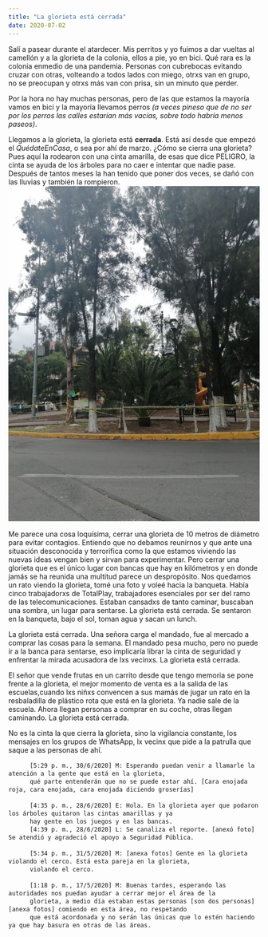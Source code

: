 ```yaml
---
title: "La glorieta está cerrada"
date: 2020-07-02
---
```

Salí a pasear durante el atardecer. Mis perritos y yo fuimos a dar vueltas al camellón y a la glorieta de la colonia, ellos a pie, yo en bici.
Qué rara es la colonia enmedio de una pandemia. Personas con cubrebocas evitando cruzar con otras, volteando a todos lados con miego, otrxs van en grupo, no se preocupan y otrxs más van con prisa, sin un minuto que perder.

Por la hora no hay muchas personas, pero de las que estamos la mayoría vamos en bici y la mayoría llevamos perros *(a veces pineso que de no ser por los perros las calles estarían más vacías, sobre todo habría menos paseos)*.

Llegamos a la glorieta, la glorieta está **cerrada**. Está así desde que empezó el *QuédateEnCasa*, o sea por ahí de marzo. ¿Cómo se cierra una glorieta?
Pues aquí la rodearon con una cinta amarilla, de esas que dice PELIGRO, la cinta se ayuda de los árboles para no caer e intentar que nadie pase. Después de tantos meses la han tenido que poner dos veces, se dañó con las lluvias y también la rompieron.
![glowrieta](/images/glowrieta.jpeg)

Me parece una cosa loquísima, cerrar una glorieta de 10 metros de diámetro para evitar contagios. Entiendo que no debamos reunirnos y que ante una situación desconocida y terrorífica como la que estamos viviendo las nuevas ideas vengan bien y sirvan para experimentar. Pero cerrar una glorieta que es el único lugar con bancas que hay en kilómetros y en donde jamás se ha reunida una multitud parece un despropósito.
Nos quedamos un rato viendo la glorieta, tomé una foto y voleé hacia la banqueta. Había cinco trabajadorxs de TotalPlay, trabajadores esenciales por ser del ramo de las telecomunicaciones. Estaban cansadxs de tanto caminar, buscaban una sombra, un lugar para sentarse. La glorieta está cerrada.
Se sentaron en la banqueta, bajo el sol, toman agua y sacan un lunch.

La glorieta está cerrada. Una señora carga el mandado, fue al mercado a comprar las cosas para la semana. El mandado pesa mucho, pero no puede ir a la banca para sentarse, eso implicaría librar la cinta de seguridad y enfrentar la mirada acusadora de lxs vecinxs. La glorieta está cerrada.

El señor que vende frutas en un carrito desde que tengo memoria se pone frente a la glorieta, el mejor momento de venta es a la salida de las escuelas,cuando lxs niñxs convencen a sus mamás de jugar un rato en la resbaladilla de plástico rota que está en la glorieta. Ya nadie sale de la escuela. Ahora llegan personas a comprar en su coche, otras llegan caminando. La glorieta está cerrada.

No es la cinta la que cierra la glorieta, sino la vigilancia constante, los mensajes en los grupos de WhatsApp, lx vecinx que pide a la patrulla que saque a las personas de ahí.


          [5:29 p. m., 30/6/2020] M: Esperando puedan venir a llamarle la atención a la gente que está en la glorieta, 
          qué parte entenderán que no se puede estar ahí. [Cara enojada roja, cara enojada, cara enojada diciendo groserías]
          
          [4:35 p. m., 28/6/2020] E: Hola. En la glorieta ayer que podaron los árboles quitaron las cintas amarillas y ya
          hay gente en los juegos y en las bancas.
          [4:39 p. m., 28/6/2020] L: Se canaliza el reporte. [anexó foto] Se atendió y agradeció el apoyo a Seguridad Pública.
          
          [5:34 p. m., 31/5/2020] M: [anexa fotos] Gente en la glorieta violando el cerco. Está esta pareja en la glorieta, 
          violando el cerco.
          
          [1:18 p. m., 17/5/2020] M: Buenas tardes, esperando las autoridades nos puedan ayudar a cerrar mejor el área de la 
          glorieta, a medio día estaban estas personas [son dos personas] [anexa fotos] comiendo en esta área, no respetando 
          que está acordonada y no serán las únicas que lo estén haciendo ya que hay basura en otras de las áreas.
          
          
          
